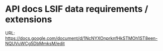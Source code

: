 # API docs LSIF data requirements / extensions

URL: https://docs.google.com/document/d/1NcNYXOnprknfHkSTMOh1ST8een-NQUVuWCg5DbMmksM/edit

